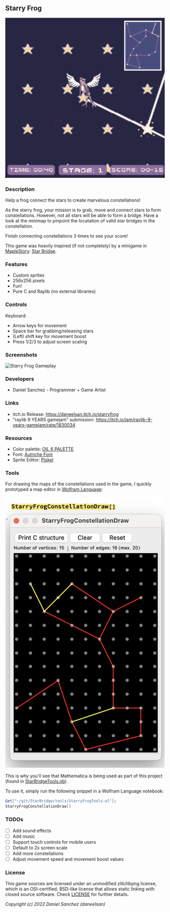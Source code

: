 ## Starry Frog

![Starry Frog](screenshots/screenshot000.png "Starry Frog")

### Description

Help a frog connect the stars to create marvelous constellations!

As the starry frog, your mission is to grab, move and connect stars to form constellations.
However, not all stars will be able to form a bridge.
Have a look at the minimap to pinpoint the locatation of valid star bridges in the constellation.

Finish connecting constellations 3 times to see your score!

This game was heavily inspired (if not completely) by a minigame in [MapleStory](https://maplestory.nexon.net/): [Star Bridge](https://maplestory.nexon.net/news/77917/v-237-ignition-cygnus-knights-redux-patch-notes/#Star).

### Features

 - Custom sprites
 - 256x256 pixels
 - Fun!
 - Pure C and Raylib (no external libraries)

### Controls

Keyboard:
 - Arrow keys for movement
 - Space bar for grabbing/releasing stars
 - (Left) shift key for movement boost
 - Press 1/2/3 to adjust screen scaling

### Screenshots

![Starry Frog Gameplay](screenshots/giph000.gif "Starry Frog Gameplay")

### Developers

 - Daniel Sanchez - Programmer + Game Artist

### Links

 - itch.io Release: https://daneelsan.itch.io/starryfrog
 - "raylib 9 YEARS gamejam" submission: https://itch.io/jam/raylib-9-years-gamejam/rate/1830034

### Resources

 - Color palette: [OIL 6 PALETTE](https://lospec.com/palette-list/oil-6)
 - Font: [Autriche Font](https://www.fontspace.com/autriche-font-f3285)
 - Sprite Editor: [Piskel](https://www.piskelapp.com/)


### Tools

For drawing the maps of the constellations used in the game, I quickly prototyped a map editor in [Wolfram Language](https://www.wolfram.com/language/):

 ![StarryFrogConstellationDraw](screenshots/screenshot003.png "StarryFrogConstellationDraw")

This is why you'll see that Mathematica is being used as part of this project (found in [StarBridgeTools.nb](tools/StarryFrogTools.wl)).

To use it, simply run the following snippet in a Wolfram Language notebook:
```Mathematica
Get["~/git/StarBridge/tools/StarryFrogTools.wl"];
StarryFrogConstellationDraw[]
```

### TODOs

 - [ ] Add sound effects
 - [ ] Add music
 - [ ] Support touch controls for mobile users
 - [ ] Default to 2x screen scale
 - [ ] Add more constellations
 - [ ] Adjust movement speed and movement boost values

### License

This game sources are licensed under an unmodified zlib/libpng license, which is an OSI-certified, BSD-like license that allows static linking with closed source software. Check [LICENSE](LICENSE) for further details.

*Copyright (c) 2022 Daniel Sanchez (daneelsan)*
